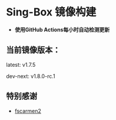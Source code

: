 # Sing-Box 镜像构建
- **使用GitHub Actions每小时自动检测更新**

## 当前镜像版本：
latest: v1.7.5

dev-next: v1.8.0-rc.1

## 特别感谢  
  - [fscarmen2](https://github.com/fscarmen2/docker_builder)
